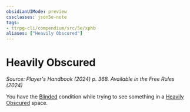 ```yaml
---
obsidianUIMode: preview
cssclasses: json5e-note
tags:
- ttrpg-cli/compendium/src/5e/xphb
aliases: ["Heavily Obscured"]
---
```

# Heavily Obscured
*Source: Player's Handbook (2024) p. 368. Available in the Free Rules (2024)* 

You have the [Blinded](3-Mechanics/CLI/rules/conditions.md#Blinded) condition while trying to see something in a [Heavily Obscured](3-Mechanics/CLI/rules/variant-rules/heavily-obscured-xphb.md) space.